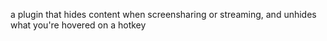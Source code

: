a plugin that hides content when screensharing or streaming, and unhides what you're hovered on a hotkey
